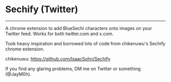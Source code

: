 # Sechify (Twitter)
-------------------------------------------------
A chrome extension to add BlueSechi characters onto images on your Twitter feed. Works for both twitter.com and x.com.

Took heavy inspiration and borrowed lots of code from chikenuwu's Sechify chrome extension.

chikenuwu: https://github.com/IsaacSohn/Sechify

If you find any glaring problems, DM me on Twitter or something (@JayM0h).